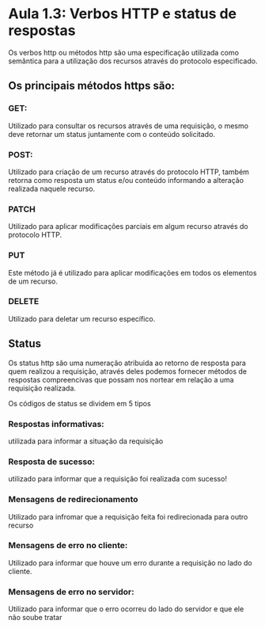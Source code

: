 # Aula 1.3: Verbos HTTP e status de respostas
Os verbos http ou métodos http são uma especificação utilizada como semântica para a utilização dos recursos
através do protocolo especificado. 

## Os principais métodos https são:
### GET:
Utilizado para consultar os recursos através de uma requisição, o mesmo deve retornar um status juntamente com o conteúdo solicitado.

### POST:
Utilizado para criação de um recurso através do protocolo HTTP, também retorna como resposta um status e/ou conteúdo informando
a alteração realizada naquele recurso.

### PATCH
Utilizado para aplicar modificações parciais em algum recurso através do protocolo HTTP.

### PUT
Este método já é utilizado para aplicar modificações em todos os elementos de um recurso.

### DELETE
Utilizado para deletar um recurso específico.

## Status
Os status http são uma numeração atribuida ao retorno de resposta para quem realizou a requisição, através
deles podemos fornecer métodos de respostas compreencivas que possam nos nortear em relação a uma requisição realizada.

Os códigos de status se dividem em 5 tipos 

### Respostas informativas: 
utilizada para informar a situação da requisição

### Resposta de sucesso:
utilizado para informar que a requisição foi realizada com sucesso!

### Mensagens de redirecionamento
Utilizado para infromar que a requisição feita foi redirecionada para outro recurso

### Mensagens de erro no cliente:
Utilizado para informar que houve um erro durante a requisição no lado do cliente.

### Mensagens de erro no servidor:
Utilizado para informar que o erro ocorreu do lado do servidor e que ele não soube tratar